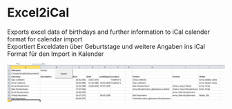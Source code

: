 # Excel2iCal
Exports excel data of birthdays and further information to iCal calender format for calendar import  
Exportiert Exceldaten über Geburtstage und weitere Angaben ins iCal Format für den Import in Kalender  
  
![Screenshot](Excel2iCal.png?raw=true "Screenshot") 
